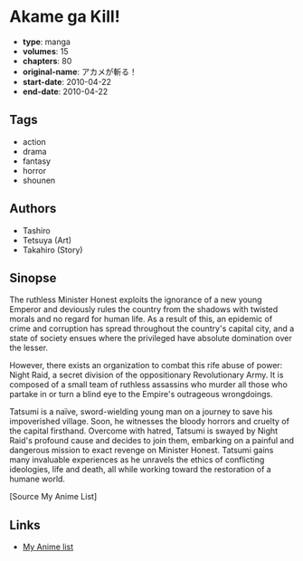# Akame ga Kill!

-   **type**: manga
-   **volumes**: 15
-   **chapters**: 80
-   **original-name**: アカメが斬る！
-   **start-date**: 2010-04-22
-   **end-date**: 2010-04-22

## Tags

-   action
-   drama
-   fantasy
-   horror
-   shounen

## Authors

-   Tashiro
-   Tetsuya (Art)
-   Takahiro (Story)

## Sinopse

The ruthless Minister Honest exploits the ignorance of a new young Emperor and deviously rules the country from the shadows with twisted morals and no regard for human life. As a result of this, an epidemic of crime and corruption has spread throughout the country's capital city, and a state of society ensues where the privileged have absolute domination over the lesser.

However, there exists an organization to combat this rife abuse of power: Night Raid, a secret division of the oppositionary Revolutionary Army. It is composed of a small team of ruthless assassins who murder all those who partake in or turn a blind eye to the Empire's outrageous wrongdoings.

Tatsumi is a naïve, sword-wielding young man on a journey to save his impoverished village. Soon, he witnesses the bloody horrors and cruelty of the capital firsthand. Overcome with hatred, Tatsumi is swayed by Night Raid's profound cause and decides to join them, embarking on a painful and dangerous mission to exact revenge on Minister Honest. Tatsumi gains many invaluable experiences as he unravels the ethics of conflicting ideologies, life and death, all while working toward the restoration of a humane world.

[Source My Anime List]

## Links

-   [My Anime list](https://myanimelist.net/manga/25132/Akame_ga_Kill)
